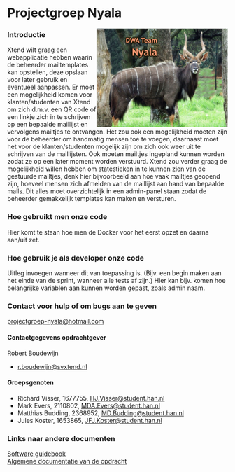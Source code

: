 # Projectgroep Nyala
<img src="afbeeldingen/Nyala.jpg" alt="Plaatje van een coole Nyala" align="right" width="300">

### Introductie 
Xtend wilt graag een webapplicatie hebben waarin de beheerder mailtemplates kan opstellen, deze opslaan voor later gebruik en eventueel aanpassen. Er moet een mogelijkheid komen voor klanten/studenten van Xtend om zich d.m.v. een QR code of een linkje zich in te schrijven op een bepaalde maillijst en vervolgens mailtjes te ontvangen. Het zou ook een mogelijkheid moeten zijn voor de beheerder om handmatig mensen toe te voegen, daarnaast moet het voor de klanten/studenten mogelijk zijn om zich ook weer uit te schrijven van de maillijsten. Ook moeten mailtjes ingepland kunnen worden zodat ze op een later moment worden verstuurd. Xtend zou verder graag de mogelijkheid willen hebben om statestieken in te kunnen zien van de gestuurde mailtjes, denk hier bijvoorbeeld aan hoe vaak mailtjes geopend zijn, hoeveel mensen zich afmelden van de maillijst aan hand van bepaalde mails. Dit alles moet overzichtelijk in een admin-panel staan zodat de beheerder gemakkelijk templates kan maken en versturen.

### Hoe gebruikt men onze code
Hier komt te staan hoe men de Docker voor het eerst opzet en daarna aan/uit zet.

### Hoe gebruik je als developer onze code
Uitleg invoegen wanneer dit van toepassing is. (Bijv. een begin maken aan het einde van de sprint, wanneer alle tests af zijn.)
Hier kan bijv. komen hoe belangrijke variablen aan kunnen worden gepast, zoals admin naam.

### Contact voor hulp of om bugs aan te geven
projectgroep-nyala@hotmail.com

#### Contactgegevens opdrachtgever
Robert Boudewijn
- r.boudewijn@svxtend.nl

#### Groepsgenoten
 - Richard Visser, 1677755, HJ.Visser@student.han.nl
 - Mark Evers, 2110802, MDA.Evers@student.han.nl
 - Matthias Budding, 2368952, MD.Budding@student.han.nl
 - Jules Koster, 1653865, JFJ.Koster@student.han.nl
 
### Links naar andere documenten
[Software guidebook](https://github.com/HANICA-DWA/project-sep23-nyala/blob/main/groepsdocumenten/Software%20Guidebook.md)<br>
[Algemene documentatie van de opdracht](https://github.com/HANICA-DWA/project-sep23-nyala/tree/main/groepsdocumenten/Template-projectplan-dwa)

